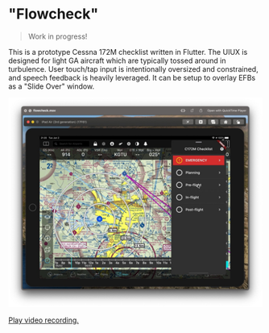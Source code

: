 # "Flowcheck"

> Work in progress!

This is a prototype Cessna 172M checklist written in Flutter. The UIUX is designed for light GA aircraft which are typically tossed around in turbulence. User touch/tap input is intentionally oversized and constrained, and speech feedback is heavily leveraged. It can be setup to overlay EFBs as a "Slide Over" window.

![](./docs/static/flowcheck.jpg)

[Play video recording.](https://youtu.be/wlN8Wxjxk40)
